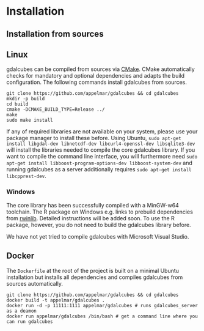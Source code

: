 # Installation


## Installation from sources

## Linux 
gdalcubes can be compiled from sources via [CMake](https://cmake.org/). CMake automatically checks for mandatory and optional dependencies and adapts
the build configuration. The following commands install gdalcubes from sources. 

```
git clone https://github.com/appelmar/gdalcubes && cd gdalcubes
mkdir -p build 
cd build 
cmake -DCMAKE_BUILD_TYPE=Release ../ 
make 
sudo make install
```

If any of required libraries are not available on your system, please use your package manager to install these before.
Using Ubuntu, `sudo apt-get install libgdal-dev libnetcdf-dev libcurl4-openssl-dev libsqlite3-dev` will install the libraries needed to compile 
the core gdalcubes library. If you want to compile the command line interface, you will furthermore need `sudo apt-get install libboost-program-options-dev libboost-system-dev`
and running gdalcubes as a server additionally requires `sudo apt-get install libcpprest-dev`.




### Windows 
The core library has been successfully compiled with a MinGW-w64 toolchain. The R package on Windows e.g. links to
prebuild dependencies from [rwinlib](https://github.com/rwinlib). Detailed instructions will be added soon. To use the R package,
however, you do not need to build the gdalcubes library before.

We have not yet tried to compile gdalcubes with Microsoft Visual Studio.


## Docker
The `Dockerfile` at the root of the project is built on a minimal Ubuntu installation but installs all dependencies and compiles 
gdalcubes from sources automatically. 


```
git clone https://github.com/appelmar/gdalcubes && cd gdalcubes 
docker build -t appelmar/gdalcubes .
docker run -d -p 11111:1111 appelmar/gdalcubes # runs gdalcubes_server as a deamon 
docker run appelmar/gdalcubes /bin/bash # get a command line where you can run gdalcubes 
``` 




















